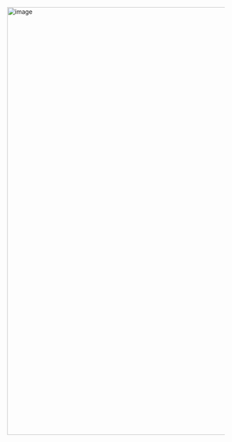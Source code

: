 <img width="1919" height="991" alt="image" src="https://github.com/user-attachments/assets/6fb6c060-5bab-4046-989c-935d150b2245" />
